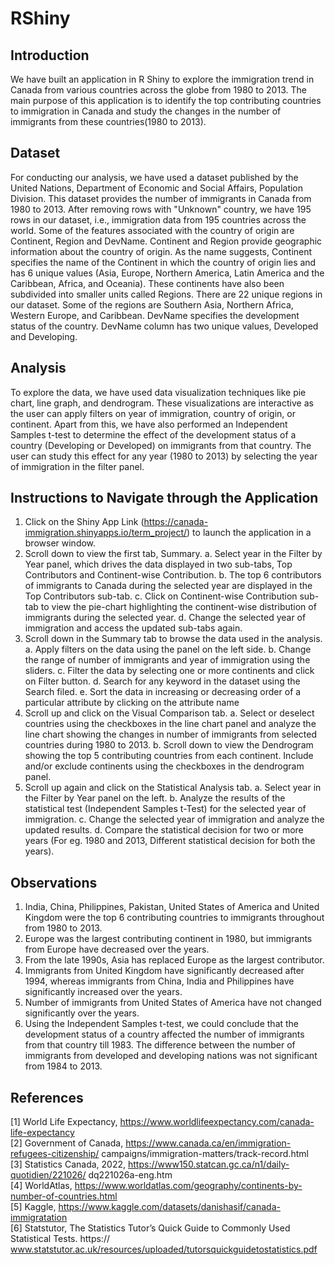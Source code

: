# RShiny

## Introduction
We have built an application in R Shiny to explore the immigration trend in Canada from various countries across the globe from 1980 to 2013. The main purpose of this application is to identify the top contributing countries to immigration in Canada and study the changes in the number of immigrants from these countries(1980 to 2013).

## Dataset
For conducting our analysis, we have used a dataset published by the United Nations, Department of Economic and Social Affairs, Population Division. This dataset provides the number of immigrants in Canada from 1980 to 2013. After removing rows with "Unknown" country, we have 195 rows in our dataset, i.e., immigration data from 195 countries across the world. Some of the features associated with the country of origin are Continent, Region and DevName. Continent and Region provide geographic information about the country of origin. As the name suggests, Continent specifies the name of the Continent in which the country of origin lies and has 6 unique values (Asia, Europe, Northern America, Latin America and the Caribbean, Africa, and Oceania). These continents have also been subdivided into smaller units called Regions. There are 22 unique regions in our dataset. Some of the regions are Southern Asia, Northern Africa, Western Europe, and Caribbean. DevName specifies the development status of the country. DevName column has two unique values, Developed and Developing.

## Analysis
To explore the data, we have used data visualization techniques like pie chart, line graph, and dendrogram. These visualizations are interactive as the user can apply filters on year of immigration, country of origin, or continent. Apart from this, we have also performed an Independent Samples t-test to determine the effect of the development status of a country (Developing or Developed) on immigrants from that country. The user can study this effect for any year (1980 to 2013) by selecting the year of immigration in the filter panel.

## Instructions to Navigate through the Application
1. Click on the Shiny App Link (https://canada-immigration.shinyapps.io/term_project/) to launch the application in a browser window.
2. Scroll down to view the first tab, Summary.
   a. Select year in the Filter by Year panel, which drives the data displayed in two sub-tabs, Top Contributors and Continent-wise Contribution.
   b. The top 6 contributors of immigrants to Canada during the selected year are displayed in the Top Contributors sub-tab.
   c. Click on Continent-wise Contribution sub-tab to view the pie-chart highlighting the continent-wise distribution of immigrants during the selected year.
   d. Change the selected year of immigration and access the updated sub-tabs again.
3. Scroll down in the Summary tab to browse the data used in the analysis.
   a. Apply filters on the data using the panel on the left side.
   b. Change the range of number of immigrants and year of immigration using the sliders.
   c. Filter the data by selecting one or more continents and click on Filter button.
   d. Search for any keyword in the dataset using the Search filed.
   e. Sort the data in increasing or decreasing order of a particular attribute by clicking on the attribute name
4. Scroll up and click on the Visual Comparison tab.
   a. Select or deselect countries using the checkboxes in the line chart panel and analyze the line chart showing the changes in number of immigrants from selected countries during 1980 to 2013.
   b. Scroll down to view the Dendrogram showing the top 5 contributing countries from each continent. Include and/or exclude continents using the checkboxes in the dendrogram panel.
5. Scroll up again and click on the Statistical Analysis tab.
   a. Select year in the Filter by Year panel on the left.
   b. Analyze the results of the statistical test (Independent Samples t-Test) for the selected year of immigration.
   c. Change the selected year of immigration and analyze the updated results.
   d. Compare the statistical decision for two or more years (For eg. 1980 and 2013, Different statistical decision for both the years).

## Observations
1. India, China, Philippines, Pakistan, United States of America and United Kingdom were the top 6 contributing countries to immigrants throughout from 1980 to 2013.
2. Europe was the largest contributing continent in 1980, but immigrants from Europe have decreased over the years.
3. From the late 1990s, Asia has replaced Europe as the largest contributor.
4. Immigrants from United Kingdom have significantly decreased after 1994, whereas immigrants from China, India and Philippines have significantly increased over the years.
5. Number of immigrants from United States of America have not changed significantly over the years.
6. Using the Independent Samples t-test, we could conclude that the development status of a country affected the number of immigrants from that country till 1983. The difference between the number of immigrants from developed and developing nations was not significant from 1984 to 2013.

## References
[1] World Life Expectancy, https://www.worldlifeexpectancy.com/canada-life-expectancy  
[2] Government of Canada, https://www.canada.ca/en/immigration-refugees-citizenship/ campaigns/immigration-matters/track-record.html  
[3] Statistics Canada, 2022, https://www150.statcan.gc.ca/n1/daily-quotidien/221026/ dq221026a-eng.htm  
[4] WorldAtlas, https://www.worldatlas.com/geography/continents-by-number-of-countries.html  
[5] Kaggle, https://www.kaggle.com/datasets/danishasif/canada-immigratation  
[6] Statstutor, The Statistics Tutor’s Quick Guide to Commonly Used Statistical Tests. https:// www.statstutor.ac.uk/resources/uploaded/tutorsquickguidetostatistics.pdf
